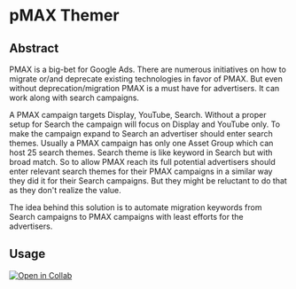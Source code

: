 # pMAX Themer

## Abstract

PMAX is a big-bet for Google Ads. There are numerous initiatives on how to migrate or/and deprecate 
existing technologies in favor of PMAX. But even without deprecation/migration PMAX is a must have 
for advertisers. It can work along with search campaigns.

A PMAX campaign targets Display, YouTube, Search. Without a proper setup for Search the campaign 
will focus on Display and YouTube only. To make the campaign expand to Search an advertiser should 
enter search themes. Usually a PMAX campaign has only one Asset Group which can host 25 search themes.
Search theme is like keyword in Search but with broad match. So to allow PMAX reach its full potential 
advertisers should enter relevant search themes for their PMAX campaigns in a similar way 
they did it for their Search campaigns. But they might be reluctant to do that as they don't realize the value.

The idea behind this solution is to automate migration keywords from Search campaigns to 
PMAX campaigns with least efforts for the advertisers.

## Usage
[![Open in Collab](https://colab.research.google.com/assets/colab-badge.svg)](https://colab.research.google.com/github/google-marketing-solutions/pmax-themer/blob/main/pmax-themer.ipynb)